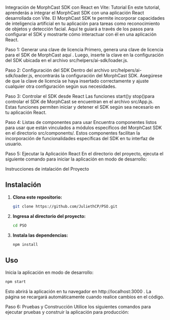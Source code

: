 Integración de MorphCast SDK con React en Vite: Tutorial
En este tutorial, aprenderás a integrar el MorphCast SDK con una aplicación React desarrollada con Vite. El MorphCast SDK te permite incorporar capacidades de inteligencia artificial en tu aplicación para tareas como reconocimiento de objetos y detección facial. Aquí te guiará a través de los pasos para configurar el SDK y mostrarte cómo interactuar con él en una aplicación React.


Paso 1: Generar una clave de licencia
Primero, genera una clave de licencia para el SDK de MorphCast aquí . Luego, inserte la clave en la configuración del SDK ubicada en el archivo src/helpers/ai-sdk/loader.js.

Paso 2: Configuración del SDK
Dentro del archivo src/helpers/ai-sdk/loader.js, encontrarás la configuración del MorphCast SDK. Asegúrese de que la clave de licencia se haya insertado correctamente y ajuste cualquier otra configuración según sus necesidades.

Paso 3: Controlar el SDK desde React
Las funciones start()y stop()para controlar el SDK de MorphCast se encuentran en el archivo src/App.js. Estas funciones permiten iniciar y detener el SDK según sea necesario en tu aplicación React.

Paso 4: Listas de componentes para usar
Encuentra componentes listos para usar que están vinculados a módulos específicos del MorphCast SDK en el directorio src/components/. Estos componentes facilitan la incorporación de funcionalidades específicas del SDK en tu interfaz de usuario.

Paso 5: Ejecutar la Aplicación React
En el directorio del proyecto, ejecuta el siguiente comando para iniciar la aplicación en modo de desarrollo:

Instrucciones de intalación del Proyecto 

## Instalación

1. **Clona este repositorio:**
    ```bash
    git clone https://github.com/JuliethCP/PSO.git
    ```

2. **Ingresa al directorio del proyecto:**
    ```bash
    cd PSO
    ```

3. **Instala las dependencias:**
    ```bash
    npm install
    ```

## Uso

Inicia la aplicación en modo de desarrollo:



```bash
npm start

```
Esto abrirá la aplicación en tu navegador en http://localhost:3000 . La página se recargará automáticamente cuando realice cambios en el código.

Paso 6: Pruebas y Construcción
Utilice los siguientes comandos para ejecutar pruebas y construir la aplicación para producción:

